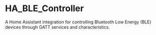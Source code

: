 # HA_BLE_Controller
A Home Assistant integration for controlling Bluetooth Low Energy (BLE) devices through GATT services and characteristics.
